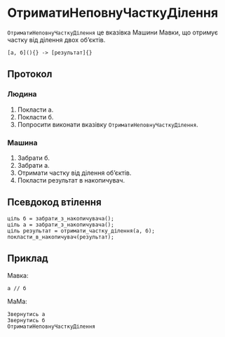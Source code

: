 # ОтриматиНеповнуЧасткуДілення

`ОтриматиНеповнуЧасткуДілення` <keyword>це</keyword> вказівка <subject>Машини Мавки</subject>, що отримує частку від ділення двох обʼєктів.

```
[а, б](){} -> [результат]{}
```

## Протокол

### Людина

1. Покласти а.
2. Покласти б.
3. Попросити виконати вказівку `ОтриматиНеповнуЧасткуДілення`.

### Машина

1. Забрати б.
2. Забрати а.
3. Отримати частку від ділення обʼєктів.
4. Покласти результат в накопичувач.

## Псевдокод втілення

```ціль
ціль б = забрати_з_накопичувача();
ціль а = забрати_з_накопичувача();
ціль результат = отримати_частку_ділення(а, б);
покласти_в_накопичувач(результат);
```

## Приклад

<subject>Мавка</subject>:

```мавка
а // б
```

<subject>МаМа</subject>:

```мама
Звернутись а
Звернутись б
ОтриматиНеповнуЧасткуДілення
```